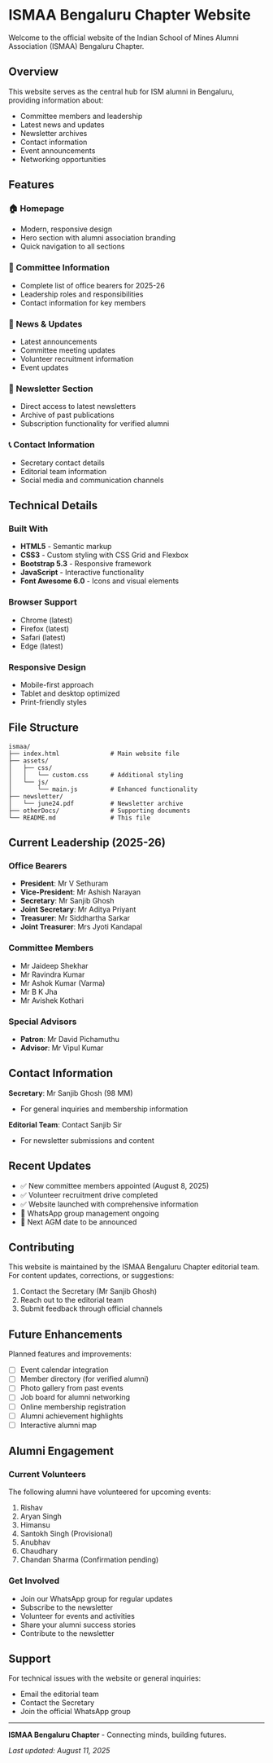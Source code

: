 # ISMAA Bengaluru Chapter Website

Welcome to the official website of the Indian School of Mines Alumni Association (ISMAA) Bengaluru Chapter.

## Overview

This website serves as the central hub for ISM alumni in Bengaluru, providing information about:
- Committee members and leadership
- Latest news and updates
- Newsletter archives
- Contact information
- Event announcements
- Networking opportunities

## Features

### 🏠 Homepage
- Modern, responsive design
- Hero section with alumni association branding
- Quick navigation to all sections

### 👥 Committee Information
- Complete list of office bearers for 2025-26
- Leadership roles and responsibilities
- Contact information for key members

### 📰 News & Updates
- Latest announcements
- Committee meeting updates
- Volunteer recruitment information
- Event updates

### 📄 Newsletter Section
- Direct access to latest newsletters
- Archive of past publications
- Subscription functionality for verified alumni

### 📞 Contact Information
- Secretary contact details
- Editorial team information
- Social media and communication channels

## Technical Details

### Built With
- **HTML5** - Semantic markup
- **CSS3** - Custom styling with CSS Grid and Flexbox
- **Bootstrap 5.3** - Responsive framework
- **JavaScript** - Interactive functionality
- **Font Awesome 6.0** - Icons and visual elements

### Browser Support
- Chrome (latest)
- Firefox (latest)
- Safari (latest)
- Edge (latest)

### Responsive Design
- Mobile-first approach
- Tablet and desktop optimized
- Print-friendly styles

## File Structure

```
ismaa/
├── index.html              # Main website file
├── assets/
│   ├── css/
│   │   └── custom.css      # Additional styling
│   └── js/
│       └── main.js         # Enhanced functionality
├── newsletter/
│   └── june24.pdf          # Newsletter archive
├── otherDocs/              # Supporting documents
└── README.md               # This file
```

## Current Leadership (2025-26)

### Office Bearers
- **President**: Mr V Sethuram
- **Vice-President**: Mr Ashish Narayan
- **Secretary**: Mr Sanjib Ghosh
- **Joint Secretary**: Mr Aditya Priyant
- **Treasurer**: Mr Siddhartha Sarkar
- **Joint Treasurer**: Mrs Jyoti Kandapal

### Committee Members
- Mr Jaideep Shekhar
- Mr Ravindra Kumar
- Mr Ashok Kumar (Varma)
- Mr B K Jha
- Mr Avishek Kothari

### Special Advisors
- **Patron**: Mr David Pichamuthu
- **Advisor**: Mr Vipul Kumar

## Contact Information

**Secretary**: Mr Sanjib Ghosh (98 MM)
- For general inquiries and membership information

**Editorial Team**: Contact Sanjib Sir
- For newsletter submissions and content

## Recent Updates

- ✅ New committee members appointed (August 8, 2025)
- ✅ Volunteer recruitment drive completed
- ✅ Website launched with comprehensive information
- 🔄 WhatsApp group management ongoing
- 📅 Next AGM date to be announced

## Contributing

This website is maintained by the ISMAA Bengaluru Chapter editorial team. For content updates, corrections, or suggestions:

1. Contact the Secretary (Mr Sanjib Ghosh)
2. Reach out to the editorial team
3. Submit feedback through official channels

## Future Enhancements

Planned features and improvements:
- [ ] Event calendar integration
- [ ] Member directory (for verified alumni)
- [ ] Photo gallery from past events
- [ ] Job board for alumni networking
- [ ] Online membership registration
- [ ] Alumni achievement highlights
- [ ] Interactive alumni map

## Alumni Engagement

### Current Volunteers
The following alumni have volunteered for upcoming events:
1. Rishav
2. Aryan Singh
3. Himansu
4. Santokh Singh (Provisional)
5. Anubhav
6. Chaudhary
7. Chandan Sharma (Confirmation pending)

### Get Involved
- Join our WhatsApp group for regular updates
- Subscribe to the newsletter
- Volunteer for events and activities
- Share your alumni success stories
- Contribute to the newsletter

## Support

For technical issues with the website or general inquiries:
- Email the editorial team
- Contact the Secretary
- Join the official WhatsApp group

---

**ISMAA Bengaluru Chapter** - Connecting minds, building futures.

*Last updated: August 11, 2025*
